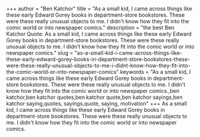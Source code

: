 +++
author = "Ben Katchor"
title = "As a small kid, I came across things like these early Edward Gorey books in department-store bookstores. These were these really unusual objects to me. I didn't know how they fit into the comic world or into newspaper comics."
description = "the best Ben Katchor Quote: As a small kid, I came across things like these early Edward Gorey books in department-store bookstores. These were these really unusual objects to me. I didn't know how they fit into the comic world or into newspaper comics."
slug = "as-a-small-kid-i-came-across-things-like-these-early-edward-gorey-books-in-department-store-bookstores-these-were-these-really-unusual-objects-to-me-i-didnt-know-how-they-fit-into-the-comic-world-or-into-newspaper-comics"
keywords = "As a small kid, I came across things like these early Edward Gorey books in department-store bookstores. These were these really unusual objects to me. I didn't know how they fit into the comic world or into newspaper comics.,ben katchor,ben katchor quotes,ben katchor quote,ben katchor sayings,ben katchor saying,quotes, sayings,quote, saying, motivation"
+++
As a small kid, I came across things like these early Edward Gorey books in department-store bookstores. These were these really unusual objects to me. I didn't know how they fit into the comic world or into newspaper comics.

